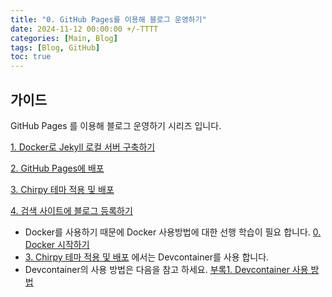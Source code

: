 ```yaml
---
title: "0. GitHub Pages를 이용해 블로그 운영하기"
date: 2024-11-12 00:00:00 +/-TTTT
categories: [Main, Blog]
tags: [Blog, GitHub]
toc: true
---
```


## 가이드

GitHub Pages 를 이용해 블로그 운영하기 시리즈 입니다.

[1. Docker로 Jekyll 로컬 서버 구축하기](../github-pages-blog-01-docker-jekyll)

[2. GitHub Pages에 배포](../github-pages-blog-02-deploy)

[3. Chirpy 테마 적용 및 배포](../github-pages-blog-03-chirpy)

[4. 검색 사이트에 블로그 등록하기](../github-pages-blog-04-search-site)

- Docker를 사용하기 때문에 Docker 사용방법에 대한 선행 학습이 필요 합니다. [0. Docker 시작하기](../docker-00)
- [3. Chirpy 테마 적용 및 배포](../github-pages-blog-03-chirpy) 에서는 Devcontainer를 사용 합니다.
- Devcontainer의 사용 방법은 다음을 참고 하세요. [부록1. Devcontainer 사용 방법](../docker-s01-devcontainer)
